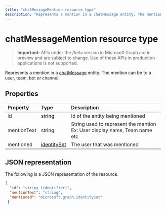 ---title: "chatMessageMention resource type"description: "Represents a mention in a chatMessage entity. The mention can be to a user, team, bot or channel. "---# chatMessageMention resource type

> **Important:** APIs under the /beta version in Microsoft Graph are in preview and are subject to change. Use of these APIs in production applications is not supported.

Represents a mention in a [chatMessage](chatmessage.md) entity. The mention can be to a user, team, bot or channel. 

## Properties
| Property	   | Type	|Description|
|:---------------|:--------|:----------|
|id|string|Id of the entity being mentioned|
|mentionText|string|String used to represent the mention Ex: User display name, Team name etc|
|mentioned|[identitySet](identityset.md)|The user that was mentioned|

## JSON representation

The following is a JSON representation of the resource.

<!-- {
  "blockType": "resource",
  "baseType": "microsoft.graph.entity",
  "@odata.type": "microsoft.graph.chatMessageMention"
}-->

```json
{
  "id": "string (identifier)",
  "mentionText": "string",
  "mentioned": "microsoft.graph.identitySet"
 }

```

<!-- uuid: 8fcb5dbc-d5aa-4681-8e31-b001d5168d79
2015-10-25 14:57:30 UTC -->
<!-- {
  "type": "#page.annotation",
  "description": "chat mention resource",
  "keywords": "",
  "section": "documentation",
  "tocPath": ""
}-->
